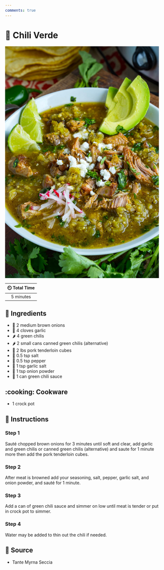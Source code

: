 ```yaml
---
comments: true
---
```

# :stew: Chili Verde

![Chili Verde](../assets/images/chili-verde.jpg)

| :timer_clock: Total Time |
|:-----------------------: |
| 5 minutes |

## :salt: Ingredients

- :onion: 2 medium brown onions
- :garlic: 4 cloves garlic
- :hot_pepper: 4 green chilis
- :hot_pepper: 2 small cans canned green chilis (alternative)
- :cut_of_meat: 2 lbs pork tenderloin cubes
- :salt: 0.5 tsp salt
- :salt: 0.5 tsp pepper
- :garlic: 1 tsp garlic salt
- :onion: 1 tsp onion powder
- :canned_food: 1 can green chili sauce

## :cooking: Cookware

- 1 crock pot

## :pencil: Instructions

### Step 1

Sauté chopped brown onions for 3 minutes until soft and clear, add garlic and green chilis or canned green chilis
(alternative) and saute for 1 minute more then add the pork tenderloin cubes.

### Step 2

After meat is browned add your seasoning, salt, pepper, garlic salt, and onion powder, and sauté for 1 minute.

### Step 3

Add a can of green chili sauce and simmer on low until meat is tender or put in crock pot to simmer.

### Step 4

Water may be added to thin out the chili if needed.

## :link: Source

- Tante Myrna Seccia
